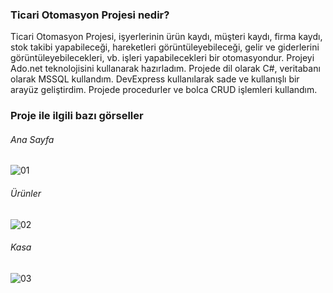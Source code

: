 ### Ticari Otomasyon Projesi nedir?

Ticari Otomasyon Projesi, işyerlerinin ürün kaydı, müşteri kaydı, firma kaydı, stok takibi yapabileceği, hareketleri görüntüleyebileceği, gelir ve giderlerini
görüntüleyebilecekleri, vb. işleri yapabilecekleri bir otomasyondur. Projeyi Ado.net teknolojisini kullanarak hazırladım. Projede dil olarak C#, veritabanı olarak 
MSSQL kullandım. DevExpress kullanılarak sade ve kullanışlı bir arayüz geliştirdim. Projede procedurler ve bolca CRUD işlemleri kullandım.

### Proje ile ilgili bazı görseller

###### Ana Sayfa

![01](https://user-images.githubusercontent.com/91226776/193422581-fb36c5fe-02bd-48cd-b9ac-175a37a255cc.JPG)

###### Ürünler

![02](https://user-images.githubusercontent.com/91226776/193422593-ed173807-2557-4b97-b7d0-3f5c56d15739.JPG)

###### Kasa

![03](https://user-images.githubusercontent.com/91226776/193422603-9b83d862-0ebf-4f0d-8912-1a09e3f619f9.JPG)
